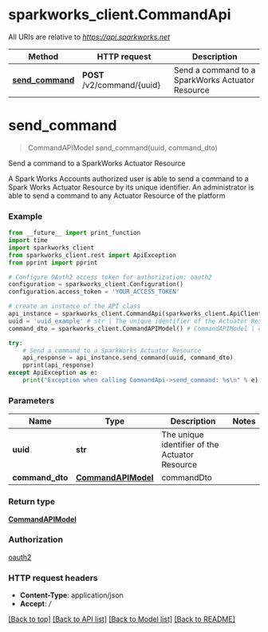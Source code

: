 # sparkworks_client.CommandApi

All URIs are relative to *https://api.sparkworks.net*

Method | HTTP request | Description
------------- | ------------- | -------------
[**send_command**](CommandApi.md#send_command) | **POST** /v2/command/{uuid} | Send a command to a SparkWorks Actuator Resource


# **send_command**
> CommandAPIModel send_command(uuid, command_dto)

Send a command to a SparkWorks Actuator Resource

A Spark Works Accounts authorized user is able to send a command to a Spark Works Actuator Resource by its unique identifier. An administrator is able to send a command to any Actuator Resource of the platform

### Example
```python
from __future__ import print_function
import time
import sparkworks_client
from sparkworks_client.rest import ApiException
from pprint import pprint

# Configure OAuth2 access token for authorization: oauth2
configuration = sparkworks_client.Configuration()
configuration.access_token = 'YOUR_ACCESS_TOKEN'

# create an instance of the API class
api_instance = sparkworks_client.CommandApi(sparkworks_client.ApiClient(configuration))
uuid = 'uuid_example' # str | The unique identifier of the Actuator Resource
command_dto = sparkworks_client.CommandAPIModel() # CommandAPIModel | commandDto

try:
    # Send a command to a SparkWorks Actuator Resource
    api_response = api_instance.send_command(uuid, command_dto)
    pprint(api_response)
except ApiException as e:
    print("Exception when calling CommandApi->send_command: %s\n" % e)
```

### Parameters

Name | Type | Description  | Notes
------------- | ------------- | ------------- | -------------
 **uuid** | **str**| The unique identifier of the Actuator Resource | 
 **command_dto** | [**CommandAPIModel**](CommandAPIModel.md)| commandDto | 

### Return type

[**CommandAPIModel**](CommandAPIModel.md)

### Authorization

[oauth2](../README.md#oauth2)

### HTTP request headers

 - **Content-Type**: application/json
 - **Accept**: */*

[[Back to top]](#) [[Back to API list]](../README.md#documentation-for-api-endpoints) [[Back to Model list]](../README.md#documentation-for-models) [[Back to README]](../README.md)


